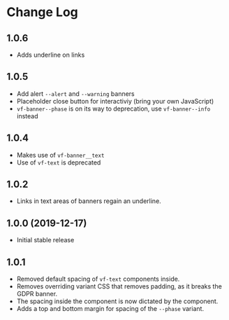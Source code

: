 # Change Log

## 1.0.6

* Adds underline on links

## 1.0.5

* Add alert `--alert` and `--warning` banners
* Placeholder close button for interactiviy (bring your own JavaScript)
* `vf-banner--phase` is on its way to deprecation, use `vf-banner--info` instead

## 1.0.4

* Makes use of `vf-banner__text`
* Use of `vf-text` is deprecated

## 1.0.2 

* Links in text areas of banners regain an underline.

## 1.0.0 (2019-12-17)

* Initial stable release

## 1.0.1

* Removed default spacing of `vf-text` components inside.
* Removes overriding variant CSS that removes padding, as it breaks the GDPR banner.
* The spacing inside the component is now dictated by the component.
* Adds a top and bottom margin for spacing of the `--phase` variant.
